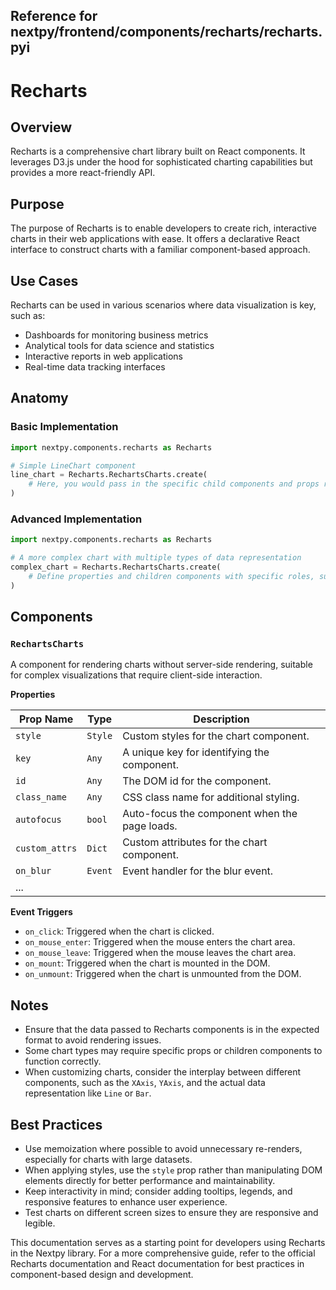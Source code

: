 ##  Reference for nextpy/frontend/components/recharts/recharts.pyi

# Recharts

## Overview

Recharts is a comprehensive chart library built on React components. It leverages D3.js under the hood for sophisticated charting capabilities but provides a more react-friendly API.

## Purpose

The purpose of Recharts is to enable developers to create rich, interactive charts in their web applications with ease. It offers a declarative React interface to construct charts with a familiar component-based approach.

## Use Cases

Recharts can be used in various scenarios where data visualization is key, such as:

- Dashboards for monitoring business metrics
- Analytical tools for data science and statistics
- Interactive reports in web applications
- Real-time data tracking interfaces

## Anatomy

### Basic Implementation

```python
import nextpy.components.recharts as Recharts

# Simple LineChart component
line_chart = Recharts.RechartsCharts.create(
    # Here, you would pass in the specific child components and props required for a LineChart
)
```

### Advanced Implementation

```python
import nextpy.components.recharts as Recharts

# A more complex chart with multiple types of data representation
complex_chart = Recharts.RechartsCharts.create(
    # Define properties and children components with specific roles, such as XAxis, YAxis, Tooltip, Legend, etc.
)
```

## Components

### `RechartsCharts`

A component for rendering charts without server-side rendering, suitable for complex visualizations that require client-side interaction.

**Properties**

| Prop Name       | Type    | Description                                  |
|-----------------|---------|----------------------------------------------|
| `style`         | `Style` | Custom styles for the chart component.       |
| `key`           | `Any`   | A unique key for identifying the component.  |
| `id`            | `Any`   | The DOM id for the component.                |
| `class_name`    | `Any`   | CSS class name for additional styling.       |
| `autofocus`     | `bool`  | Auto-focus the component when the page loads.|
| `custom_attrs`  | `Dict`  | Custom attributes for the chart component.   |
| `on_blur`       | `Event` | Event handler for the blur event.            |
| ...             |         |                                              |

**Event Triggers**

- `on_click`: Triggered when the chart is clicked.
- `on_mouse_enter`: Triggered when the mouse enters the chart area.
- `on_mouse_leave`: Triggered when the mouse leaves the chart area.
- `on_mount`: Triggered when the chart is mounted in the DOM.
- `on_unmount`: Triggered when the chart is unmounted from the DOM.

## Notes

- Ensure that the data passed to Recharts components is in the expected format to avoid rendering issues.
- Some chart types may require specific props or children components to function correctly.
- When customizing charts, consider the interplay between different components, such as the `XAxis`, `YAxis`, and the actual data representation like `Line` or `Bar`.

## Best Practices

- Use memoization where possible to avoid unnecessary re-renders, especially for charts with large datasets.
- When applying styles, use the `style` prop rather than manipulating DOM elements directly for better performance and maintainability.
- Keep interactivity in mind; consider adding tooltips, legends, and responsive features to enhance user experience.
- Test charts on different screen sizes to ensure they are responsive and legible.

This documentation serves as a starting point for developers using Recharts in the Nextpy library. For a more comprehensive guide, refer to the official Recharts documentation and React documentation for best practices in component-based design and development.